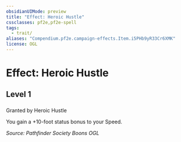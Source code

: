 ```yaml
---
obsidianUIMode: preview
title: "Effect: Heroic Hustle"
cssclasses: pf2e,pf2e-spell
tags:
  - trait/
aliases: "Compendium.pf2e.campaign-effects.Item.i5PHb9yR33Cr6XMK"
license: OGL
---
```

# Effect: Heroic Hustle
## Level 1
### 






Granted by Heroic Hustle

You gain a +10-foot status bonus to your Speed.

*Source: Pathfinder Society Boons*
*OGL*
